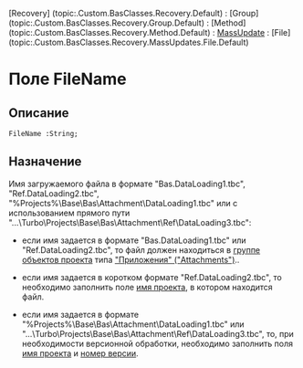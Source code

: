 ﻿---
Link: .Recovery.MassUpdates.File.@FileName
---

[Recovery]  (topic:.Custom.BasClasses.Recovery.Default) :
[Group]     (topic:.Custom.BasClasses.Recovery.Group.Default) :
[Method]    (topic:.Custom.BasClasses.Recovery.Method.Default) :
[MassUpdate](topic:.Custom.BasClasses.Recovery.MassUpdates.Default) :
[File]      (topic:.Custom.BasClasses.Recovery.MassUpdates.File.Default)

# Поле FileName

## Описание

    FileName :String;

## Назначение

Имя загружаемого файла в формате "Bas.DataLoading1.tbc", "Ref.DataLoading2.tbc",
"%Projects%\Base\Bas\Attachment\DataLoading1.tbc" или с использованием прямого пути "...\Turbo\Projects\Base\Bas\Attachment\Ref\DataLoading3.tbc":

- если имя задается в формате "Bas.DataLoading1.tbc" или "Ref.DataLoading2.tbc",
то файл должен находиться в [группе объектов проекта](topic:kernel.Программирование.Проекты.РедакторПроекта.ОкноРедактора)
типа ["Приложения" ("Attachments")](topic:kernel.Программирование.Проекты.РедакторПроекта.ДобавитьГруппу)..

- если имя задается в коротком формате "Ref.DataLoading2.tbc", то необходимо заполнить поле [имя проекта](ProjectName), в котором находится файл.

- если имя задается в формате "%Projects%\Base\Bas\Attachment\DataLoading1.tbc" или "...\Turbo\Projects\Base\Bas\Attachment\Ref\DataLoading3.tbc",
то, при необходимости версионной обработки, необходимо заполнить поля [имя проекта](ProjectName) и [номер версии](ExecuteVersion).